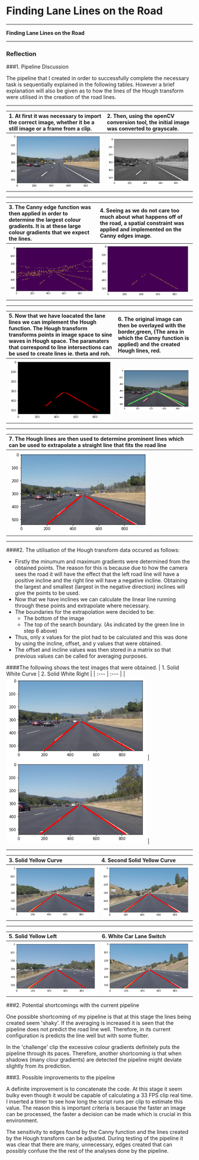 # **Finding Lane Lines on the Road** 

---

**Finding Lane Lines on the Road**

---

### Reflection

###1. Pipeline Discussion

The pipeline that I created in order to successfully complete the necessary task is sequentially explained in the following tables. However a brief explanation will also be given as to how the lines of the Hough transform were utilised in the creation of the road lines.

---
| 1. At first it was necessary to import the correct image, whether it be a still image or a frame from a clip.   | 2. Then, using the openCV conversion tool, the initial image was converted to grayscale.   |
| :------------- | :------------- |
| ![alt text](https://github.com/ruanvdm11/Ruan_CARND_Pro1/blob/master/Pipeline_Image1_Import.jpg?raw=true)      | ![alt text](https://github.com/ruanvdm11/Ruan_CARND_Pro1/blob/master/Pipeline_Image2_Gray.jpg?raw=true) |

---
| 3. The Canny edge function was then applied in order to determine the largest colour gradients. It is at these large colour gradients that we expect the lines.  | 4. Seeing as we do not care too much about what happens off of the road, a spatial constraint was applied and implemented on the Canny edges image.   |
| :------------- | :------------- |
| ![alt text](https://github.com/ruanvdm11/Ruan_CARND_Pro1/blob/master/Pipeline_Image3_Canny.jpg?raw=true)   |   ![alt text](https://github.com/ruanvdm11/Ruan_CARND_Pro1/blob/master/Pipeline_Image4_Canny_in_Border.jpg?raw=true)   |

---
| 5. Now that we have loacated the lane lines we can implement the Hough function. The Hough transform transforms points in **image space** to sine waves in **Hough space**. The paramaters that correspond to line intersections can be used to create lines ie. theta and roh.   | 6. The original image can then be overlayed with the border,green, (The area in which the Canny function is applied) and the created Hough lines, red.  |
| :------------- | :-------------|
| ![alt text](https://github.com/ruanvdm11/Ruan_CARND_Pro1/blob/master/Pipeline_Image5_Houghlines.jpg?raw=true)   |   ![alt text](https://github.com/ruanvdm11/Ruan_CARND_Pro1/blob/master/Pipeline_Image6_Overlay_Houghlines_Border_On_Original.jpg?raw=true)   |

---
| 7. The Hough lines are then used to determine prominent lines which can be used to extrapolate a straight line that fits the road line |
| :------------- |
| ![alt text](https://github.com/ruanvdm11/Ruan_CARND_Pro1/blob/master/Pipeline_Image7_Resultant_Extrapolated_Lines.jpg?raw=true)

---
####2. The utilisation of the Hough transform data occured as follows:
* Firstly the minumum and maximum gradients were determined from the obtained points. The reason for this is because due to how the camera sees the road it will have the effect that the left road line will have a positive incline and the right line will have a negative incline. Obtaining the largest and smallest (largest in the negative direction) inclines will give the points to be used.
* Now that we have inclines we can calculate the linear line running through these points and extrapolate where necessary.
* The boundaries for the extrapolation were decided to be:
    * The bottom of the image
    * The top of the search boundary. (As indicated by the green line in step 6 above)
* Thus, only x values for the plot had to be calculated and this was done by using the incline, offset, and y values that were obtained.
* The offset and incline values was then stored in a matrix so that previous values can be called for averaging purposes.

####The following shows the test images that were obtained.
| 1. Solid White Curve   | 2. Solid White Right   |
| :--- | :--- |
| ![alt text](https://github.com/ruanvdm11/Ruan_CARND_Pro1/blob/master/SolidWhiteCurve.jpg?raw=true)   | ![alt text](https://github.com/ruanvdm11/Ruan_CARND_Pro1/blob/master/SolidWhiteRight.jpg?raw=true)   | 

---
| 3. Solid Yellow Curve  | 4. Second Solid Yellow Curve  |
| :--- | :--- |
| ![alt text](https://github.com/ruanvdm11/Ruan_CARND_Pro1/blob/master/solidYellowCurve.jpg?raw=true)   | ![alt text](https://github.com/ruanvdm11/Ruan_CARND_Pro1/blob/master/solidYellowCurve2.jpg?raw=true)   | 

---
| 5. Solid Yellow Left  | 6. White Car Lane Switch   | 
|:--- |:--- |
| ![alt text](https://github.com/ruanvdm11/Ruan_CARND_Pro1/blob/master/solidYellowLeft.jpg?raw=true)   | ![alt text](https://github.com/ruanvdm11/Ruan_CARND_Pro1/blob/master/whiteCarLaneSwitch.jpg?raw=true)   |


###2. Potential shortcomings with the current pipeline


One possible shortcoming of my pipeline is that at this stage the lines being created seem 'shaky'. If the averaging is increased it is seen that the pipeline does not predict the road line well. Therefore, in its current configuration is predicts the line well but with some flutter.

In the 'challenge' clip the excessive colour gradients definitely puts the pipeline through its paces. Therefore, another shortcoming is that when shadows (many clour gradients) are detected the pipeline might deviate slightly from its prediction.


###3. Possible improvements to the pipeline

A definite improvement is to concatenate the code. At this stage it seem bulky even though it would be capable of calculating a 33 FPS clip real time.  I inserted a timer to see how long the script runs per clip to estimate this value. The reason this is important criteria is because the faster an image can be processed, the faster a decision can be made which is crucial in this environment.


The sensitivity to edges found by the Canny function and the lines created by the Hough transform can be adjusted. During testing of the pipeline it was clear that there are many, unnecessary, edges created that can possibly confuse the the rest of the analyses done by the pipeline.

